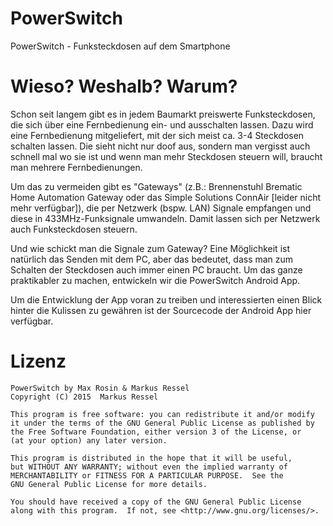 # PowerSwitch
PowerSwitch - Funksteckdosen auf dem Smartphone

# Wieso? Weshalb? Warum?

Schon seit langem gibt es in jedem Baumarkt preiswerte Funksteckdosen, die sich über eine Fernbedienung ein- und ausschalten lassen. Dazu wird eine Fernbedienung mitgeliefert, mit der sich meist ca. 3-4 Steckdosen schalten lassen. Die sieht nicht nur doof aus, sondern man vergisst auch schnell mal wo sie ist und wenn man mehr Steckdosen steuern will, braucht man mehrere Fernbedienungen.

Um das zu vermeiden gibt es "Gateways" (z.B.: Brennenstuhl Brematic Home Automation Gateway oder das Simple Solutions ConnAir [leider nicht mehr verfügbar]), die per Netzwerk (bspw. LAN) Signale empfangen und diese in 433MHz-Funksignale umwandeln. Damit lassen sich per Netzwerk auch Funksteckdosen steuern.

Und wie schickt man die Signale zum Gateway? Eine Möglichkeit ist natürlich das Senden mit dem PC, aber das bedeutet, dass man zum Schalten der Steckdosen auch immer einen PC braucht. Um das ganze praktikabler zu machen, entwickeln wir die PowerSwitch Android App.


Um die Entwicklung der App voran zu treiben und interessierten einen Blick hinter die Kulissen zu gewähren ist der Sourcecode der Android App hier verfügbar.

# Lizenz
    PowerSwitch by Max Rosin & Markus Ressel
    Copyright (C) 2015  Markus Ressel

    This program is free software: you can redistribute it and/or modify
    it under the terms of the GNU General Public License as published by
    the Free Software Foundation, either version 3 of the License, or
    (at your option) any later version.

    This program is distributed in the hope that it will be useful,
    but WITHOUT ANY WARRANTY; without even the implied warranty of
    MERCHANTABILITY or FITNESS FOR A PARTICULAR PURPOSE.  See the
    GNU General Public License for more details.

    You should have received a copy of the GNU General Public License
    along with this program.  If not, see <http://www.gnu.org/licenses/>.
